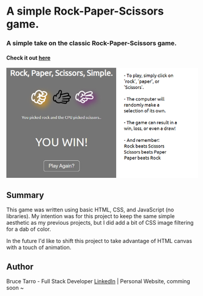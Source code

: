 # A simple Rock-Paper-Scissors game.

 ### A simple take on the classic Rock-Paper-Scissors game.

#### Check it out [here](https://btarro.github.io/rock-paper-scissors)

 ![](images/rps.png)

## Summary
This game was written using basic HTML, CSS, and JavaScript (no libraries). My intention was for this project to keep the same simple aesthetic as my previous projects, but I did add a bit of CSS image filtering for a dab of color. 

In the future I'd like to shift this project to take advantage of HTML canvas with a touch of animation.

## Author
Bruce Tarro - Full Stack Developer [LinkedIn](https://www.linkedin.com/in/bruce-tarro/) | Personal Website, comming soon ~ 
